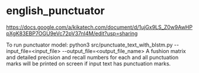 # english_punctuator

https://docs.google.com/a/kikatech.com/document/d/1ujGx9LS_Z0w9AwHPpXgK83EBP7OGU9eVc72pV37nI4M/edit?usp=sharing

To run punctuator model:
  python3 src/punctuate_text_with_blstm.py --input_file=<input_file> --output_file=<output_file_name>
A fushion matrix and detailed precision and recall numbers for each and all punctuation marks will be printed on screen if input text has punctuation marks.
